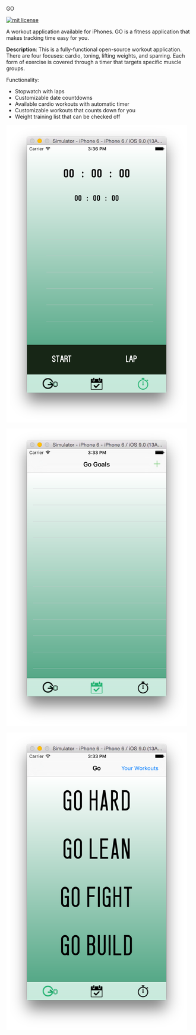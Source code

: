 GO

<a href="https://opensource.org/licenses/MIT"><img src="https://img.shields.io/badge/mit-license-brightgreen.svg" alt="mit license"></a>

A workout application available for iPhones. GO is a fitness application that makes tracking time easy for you.

<b>Description</b>: This is a fully-functional open-source workout application. There are four focuses: cardio, toning, lifting weights, and sparring. Each form of exercise is covered through a timer that targets specific muscle groups.

Functionality:
* Stopwatch with laps
* Customizable date countdowns
* Available cardio workouts with automatic timer
* Customizable workouts that counts down for you
* Weight training list that can be checked off

![GO](/images/goshot1.png?raw=true "Optional Title")

![GO](/images/goshot2.png?raw=true "Optional Title")

![GO](/images/goshot3.png?raw=true "Optional Title")
